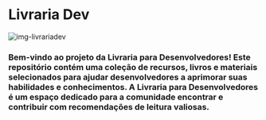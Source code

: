 # Livraria Dev
![img-livrariadev](https://github.com/beamatias/dev-livraria/assets/140823685/c677be36-a5a6-4424-9bd1-35458c5f2004)
### Bem-vindo ao projeto da Livraria para Desenvolvedores! Este repositório contém uma coleção de recursos, livros e materiais selecionados para ajudar desenvolvedores a aprimorar suas habilidades e conhecimentos. A Livraria para Desenvolvedores é um espaço dedicado para a comunidade encontrar e contribuir com recomendações de leitura valiosas.
